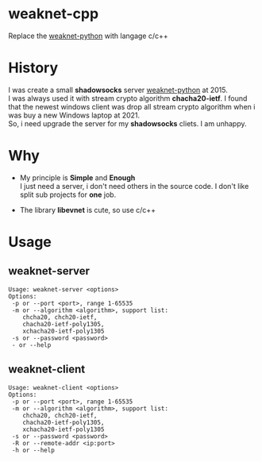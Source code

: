 weaknet-cpp
==============================
Replace the [weaknet-python](https://github.com/vietor/weaknet-python) with langage c/c++

# History

I was create a small **shadowsocks** server [weaknet-python](https://github.com/vietor/weaknet-python) at 2015.   
I was always used it with stream crypto algorithm **chacha20-ietf**. I found that the newest windows client was drop all stream crypto algorithm when i was buy a new Windows laptop at 2021.   
So, i need upgrade the server for my **shadowsocks** cliets. I am unhappy.

# Why

* My principle is **Simple** and **Enough**  
  I just need a server, i don't need others in the source code. I don't like split sub projects for **one** job.
  
* The library **libevnet** is cute, so use c/c++

# Usage

## weaknet-server

```
Usage: weaknet-server <options>
Options:
 -p or --port <port>, range 1-65535
 -m or --algorithm <algorithm>, support list:
    chcha20, chch20-ietf,
    chacha20-ietf-poly1305,
    xchacha20-ietf-poly1305
 -s or --password <password>
 - or --help
```

## weaknet-client

```
Usage: weaknet-client <options>
Options:
 -p or --port <port>, range 1-65535
 -m or --algorithm <algorithm>, support list:
    chcha20, chch20-ietf,
    chacha20-ietf-poly1305,
    xchacha20-ietf-poly1305
 -s or --password <password>
 -R or --remote-addr <ip:port>
 -h or --help
```
